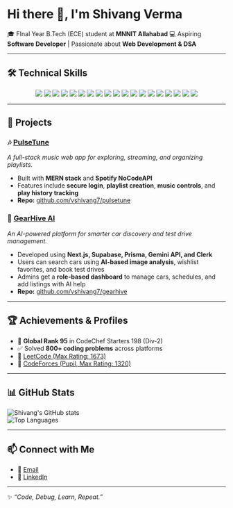# Hi there 👋, I'm Shivang Verma  

🎓 FInal Year B.Tech (ECE) student at **MNNIT Allahabad** 
💻 Aspiring **Software Developer** | Passionate about **Web Development & DSA**  

---



## 🛠 Technical Skills  

<p align="center">
  <img src="https://img.shields.io/badge/C-00599C?style=for-the-badge&logo=c&logoColor=white"/>
  <img src="https://img.shields.io/badge/C++-00599C?style=for-the-badge&logo=c%2B%2B&logoColor=white"/>
  <img src="https://img.shields.io/badge/Python-3776AB?style=for-the-badge&logo=python&logoColor=white"/>
  <img src="https://img.shields.io/badge/JavaScript-F7DF1E?style=for-the-badge&logo=javascript&logoColor=black"/>
  <img src="https://img.shields.io/badge/TypeScript-007ACC?style=for-the-badge&logo=typescript&logoColor=white"/>
  <img src="https://img.shields.io/badge/Java-ED8B00?style=for-the-badge&logo=openjdk&logoColor=white"/>
  <img src="https://img.shields.io/badge/HTML5-E34F26?style=for-the-badge&logo=html5&logoColor=white"/>
  <img src="https://img.shields.io/badge/CSS3-1572B6?style=for-the-badge&logo=css3&logoColor=white"/>
  <img src="https://img.shields.io/badge/Bootstrap-563D7C?style=for-the-badge&logo=bootstrap&logoColor=white"/>
  <img src="https://img.shields.io/badge/Tailwind_CSS-06B6D4?style=for-the-badge&logo=tailwindcss&logoColor=white"/>
  <img src="https://img.shields.io/badge/React-20232A?style=for-the-badge&logo=react&logoColor=61DAFB"/>
  <img src="https://img.shields.io/badge/Vite-646CFF?style=for-the-badge&logo=vite&logoColor=white"/>
  <img src="https://img.shields.io/badge/Node.js-339933?style=for-the-badge&logo=node.js&logoColor=white"/>
  <img src="https://img.shields.io/badge/Express.js-000000?style=for-the-badge&logo=express&logoColor=white"/>
  <img src="https://img.shields.io/badge/MongoDB-4EA94B?style=for-the-badge&logo=mongodb&logoColor=white"/>
  <img src="https://img.shields.io/badge/PostgreSQL-316192?style=for-the-badge&logo=postgresql&logoColor=white"/>
  <img src="https://img.shields.io/badge/MySQL-4479A1?style=for-the-badge&logo=mysql&logoColor=white"/>
  <img src="https://img.shields.io/badge/GitHub-181717?style=for-the-badge&logo=github&logoColor=white"/>
  <img src="https://img.shields.io/badge/Vercel-000000?style=for-the-badge&logo=vercel&logoColor=white"/>
</p>  

---

## 🚀 Projects  

### 🎶 [PulseTune](https://pulsetune-ayn4.onrender.com)  
*A full-stack music web app for exploring, streaming, and organizing playlists.*  
- Built with **MERN stack** and **Spotify NoCodeAPI**  
- Features include **secure login**, **playlist creation**, **music controls**, and **play history tracking**  
- **Repo:** [github.com/vshivang7/pulsetune](https://github.com/vshivang7/pulsetune)  

### 🚗 [GearHive AI](https://gearhive-one.vercel.app)  
*An AI-powered platform for smarter car discovery and test drive management.*  
- Developed using **Next.js, Supabase, Prisma, Gemini API, and Clerk**  
- Users can search cars using **AI-based image analysis**, wishlist favorites, and book test drives  
- Admins get a **role-based dashboard** to manage cars, schedules, and add listings with AI help  
- **Repo:** [github.com/vshivang7/gearhive](https://github.com/vshivang7/gearhive)  

---

## 🏆 Achievements & Profiles
- 🥇 **Global Rank 95** in CodeChef Starters 198 (Div-2)  
- ✅ Solved **800+ coding problems** across platforms  
- 🔗 [LeetCode (Max Rating: 1673)](https://leetcode.com/u/vshivang07/)   
- 🔗 [CodeForces (Pupil, Max Rating: 1320)](https://codeforces.com/profile/vshivang07)  

---

## 📊 GitHub Stats
![Shivang's GitHub stats](https://github-readme-stats.vercel.app/api?username=vshivang7&show_icons=true&theme=tokyonight)  
![Top Languages](https://github-readme-stats.vercel.app/api/top-langs/?username=vshivang7&layout=compact&theme=tokyonight)  

---

## 📫 Connect with Me
- 📧 [Email](mailto:vermashivang777@gmail.com)  
- 💼 [LinkedIn](https://www.linkedin.com/in/vshivang7/)  

---

✨ *“Code, Debug, Learn, Repeat.”*  
